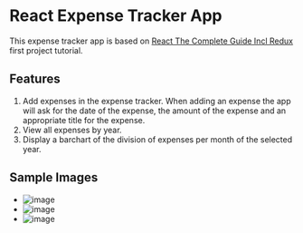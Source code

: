 # React Expense Tracker App

This expense tracker app is based on [React The Complete Guide Incl Redux](https://duckduckgo.com/?q=vim+title+case+command&t=brave&atb=v319-1&ia=web) first project tutorial.

## Features

1. Add expenses in the expense tracker. When adding an expense the app will ask for the date of the expense, the amount of the expense and an appropriate title for the expense.
2. View all expenses by year.
3. Display a barchart of the division of expenses per month of the selected year.

## Sample Images

- ![image](https://user-images.githubusercontent.com/69317890/171428896-872b1bf0-5f17-48b0-891b-4a551fa5d36d.png)
- ![image](https://user-images.githubusercontent.com/69317890/171429036-88ad58a3-1b88-4579-a293-8eb69630540d.png)
- ![image](https://user-images.githubusercontent.com/69317890/171429186-dd154095-f9dd-4e76-a4ee-30eb4b53ba24.png)
